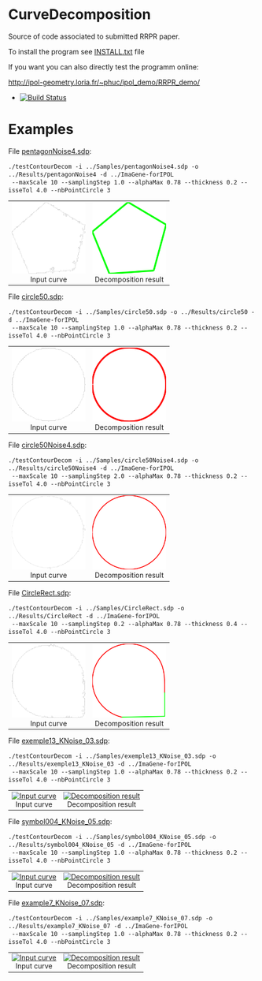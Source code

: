 # CurveDecomposition

Source of code associated to submitted RRPR paper.


To install the program see <a href="https://github.com/ngophuc/CurveDecomposition/blob/master/INSTALL.txt">INSTALL.txt</a> file


If you want you can also directly test the programm online:

http://ipol-geometry.loria.fr/~phuc/ipol_demo/RRPR_demo/


* [![Build Status](https://travis-ci.org/ngophuc/CurveDecomposition.svg?branch=master)](https://travis-ci.org/ngophuc/CurveDecomposition)

# Examples

<p>File <a href="https://github.com/ngophuc/CurveDecomposition/blob/master/Samples/pentagonNoise4.sdp">pentagonNoise4.sdp</a>: </p>&#x000A;&#x000A;
<pre class="code highlight js-syntax-highlight plaintext">
<code>./testContourDecom -i ../Samples/pentagonNoise4.sdp -o ../Results/pentagonNoise4 -d ../ImaGene-forIPOL &#x000A; --maxScale 10 --samplingStep 1.0 --alphaMax 0.78 --thickness 0.2 --isseTol 4.0 --nbPointCircle 3</code>
</pre>&#x000A;&#x000A;
<p>
	<table cellpadding="5">
		<tr>
		<td align="center" valign="center">
			<a href="https://github.com/ngophuc/CurveDecomposition/blob/master/Results/pentagonNoise4.pdf">
				<img width="150" src="https://github.com/ngophuc/CurveDecomposition/blob/master/Results/pentagonNoise4.png" alt="Input curve" />
			</a>	
		<br />
		Input curve
		</td>
		<td align="center" valign="center">
			<a href="https://github.com/ngophuc/CurveDecomposition/blob/master/Results/pentagonNoise4_OnlyArcSeg.pdf">
				<img width="150" src="https://github.com/ngophuc/CurveDecomposition/blob/master/Results/pentagonNoise4_OnlyArcSeg.png" alt="Decomposition result" />
			</a>
		<br />
		Decomposition result
		</td>
		</tr>
	</table>
</p>

<p>File <a href="https://github.com/ngophuc/CurveDecomposition/blob/master/Samples/circle50.sdp">circle50.sdp</a>: </p>&#x000A;&#x000A;
<pre class="code highlight js-syntax-highlight plaintext">
<code>./testContourDecom -i ../Samples/circle50.sdp -o ../Results/circle50 -d ../ImaGene-forIPOL &#x000A; --maxScale 10 --samplingStep 1.0 --alphaMax 0.78 --thickness 0.2 --isseTol 4.0 --nbPointCircle 3</code>
</pre>&#x000A;&#x000A;
<p>
	<table cellpadding="5">
		<tr>
		<td align="center" valign="center">
			<a href="https://github.com/ngophuc/CurveDecomposition/blob/master/Results/circle50.pdf">
				<img width="150" src="https://github.com/ngophuc/CurveDecomposition/blob/master/Results/circle50.png" alt="Input curve" />
			</a>	
		<br />
		Input curve
		</td>
		<td align="center" valign="center">
			<a href="https://github.com/ngophuc/CurveDecomposition/blob/master/Results/circle50_OnlyArcSeg.pdf">
				<img width="150" src="https://github.com/ngophuc/CurveDecomposition/blob/master/Results/circle50_OnlyArcSeg.png" alt="Decomposition result" />
			</a>
		<br />
		Decomposition result
		</td>
		</tr>
	</table>
</p>

<p>File <a href="https://github.com/ngophuc/CurveDecomposition/blob/master/Samples/circle50Noise4.sdp">circle50Noise4.sdp</a>: </p>&#x000A;&#x000A;
<pre class="code highlight js-syntax-highlight plaintext">
<code>./testContourDecom -i ../Samples/circle50Noise4.sdp -o ../Results/circle50Noise4 -d ../ImaGene-forIPOL &#x000A; --maxScale 10 --samplingStep 2.0 --alphaMax 0.78 --thickness 0.2 --isseTol 4.0 --nbPointCircle 3</code>
</pre>&#x000A;&#x000A;
<p>
	<table cellpadding="5">
		<tr>
		<td align="center" valign="center">
			<a href="https://github.com/ngophuc/CurveDecomposition/blob/master/Results/circle50Noise4.pdf">
				<img width="150" src="https://github.com/ngophuc/CurveDecomposition/blob/master/Results/circle50Noise4.png" alt="Input curve" />
			</a>	
		<br />
		Input curve
		</td>
		<td align="center" valign="center">
			<a href="https://github.com/ngophuc/CurveDecomposition/blob/master/Results/circle50Noise4_OnlyArcSeg.pdf">
				<img width="150" src="https://github.com/ngophuc/CurveDecomposition/blob/master/Results/circle50Noise4_OnlyArcSeg.png" alt="Decomposition result" />
			</a>
		<br />
		Decomposition result
		</td>
		</tr>
	</table>
</p>

<p>File <a href="https://github.com/ngophuc/CurveDecomposition/blob/master/Samples/CircleRect.sdp">CircleRect.sdp</a>: </p>&#x000A;&#x000A;
<pre class="code highlight js-syntax-highlight plaintext">
<code>./testContourDecom -i ../Samples/CircleRect.sdp -o ../Results/CircleRect -d ../ImaGene-forIPOL &#x000A; --maxScale 10 --samplingStep 0.2 --alphaMax 0.78 --thickness 0.4 --isseTol 4.0 --nbPointCircle 3</code>
</pre>&#x000A;&#x000A;
<p>
	<table cellpadding="5">
		<tr>
		<td align="center" valign="center">
			<a href="https://github.com/ngophuc/CurveDecomposition/blob/master/Results/CircleRect.pdf">
				<img width="150" src="https://github.com/ngophuc/CurveDecomposition/blob/master/Results/CircleRect.png" alt="Input curve" />
			</a>	
		<br />
		Input curve
		</td>
		<td align="center" valign="center">
			<a href="https://github.com/ngophuc/CurveDecomposition/blob/master/Results/CircleRect_OnlyArcSeg.pdf">
				<img width="150" src="https://github.com/ngophuc/CurveDecomposition/blob/master/Results/CircleRect_OnlyArcSeg.png" alt="Decomposition result" />
			</a>
		<br />
		Decomposition result
		</td>
		</tr>
	</table>
</p>

<p>File <a href="https://github.com/ngophuc/CurveDecomposition/blob/master/Samples/exemple13_KNoise_03.sdp">exemple13_KNoise_03.sdp</a>: </p>&#x000A;&#x000A;
<pre class="code highlight js-syntax-highlight plaintext">
<code>./testContourDecom -i ../Samples/exemple13_KNoise_03.sdp -o ../Results/exemple13_KNoise_03 -d ../ImaGene-forIPOL &#x000A; --maxScale 10 --samplingStep 1.0 --alphaMax 0.78 --thickness 0.2 --isseTol 4.0 --nbPointCircle 3</code>
</pre>&#x000A;&#x000A;
<p>
	<table cellpadding="5">
		<tr>
		<td align="center" valign="center">
			<a href="https://github.com/ngophuc/CurveDecomposition/blob/master/Results/exemple13_KNoise_03.pdf">
				<img width="150" src="https://github.com/ngophuc/CurveDecomposition/blob/master/Results/exemple13_KNoise_03.png" alt="Input curve" />
			</a>	
		<br />
		Input curve
		</td>
		<td align="center" valign="center">
			<a href="https://github.com/ngophuc/CurveDecomposition/blob/master/Results/exemple13_KNoise_03_OnlyArcSeg.pdf">
				<img width="150" src="https://github.com/ngophuc/CurveDecomposition/blob/master/Results/exemple13_KNoise_03_OnlyArcSeg.png" alt="Decomposition result" />
			</a>
		<br />
		Decomposition result
		</td>
		</tr>
	</table>
</p>

<p>File <a href="https://github.com/ngophuc/CurveDecomposition/blob/master/Samples/symbol004_KNoise_05.sdp">symbol004_KNoise_05.sdp</a>: </p>&#x000A;&#x000A;
<pre class="code highlight js-syntax-highlight plaintext">
<code>./testContourDecom -i ../Samples/symbol004_KNoise_05.sdp -o ../Results/symbol004_KNoise_05 -d ../ImaGene-forIPOL &#x000A; --maxScale 10 --samplingStep 1.0 --alphaMax 0.78 --thickness 0.2 --isseTol 4.0 --nbPointCircle 3</code>
</pre>&#x000A;&#x000A;
<p>
	<table cellpadding="5">
		<tr>
		<td align="center" valign="center">
			<a href="https://github.com/ngophuc/CurveDecomposition/blob/master/Results/symbol004_KNoise_05.pdf">
				<img width="150" src="https://github.com/ngophuc/CurveDecomposition/blob/master/Results/symbol004_KNoise_05.png" alt="Input curve" />
			</a>	
		<br />
		Input curve
		</td>
		<td align="center" valign="center">
			<a href="https://github.com/ngophuc/CurveDecomposition/blob/master/Results/symbol004_KNoise_05_OnlyArcSeg.pdf">
				<img width="150" src="https://github.com/ngophuc/CurveDecomposition/blob/master/Results/symbol004_KNoise_05_OnlyArcSeg.png" alt="Decomposition result" />
			</a>
		<br />
		Decomposition result
		</td>
		</tr>
	</table>
</p>

<p>File <a href="https://github.com/ngophuc/CurveDecomposition/blob/master/Samples/example7_KNoise_07.sdp">example7_KNoise_07.sdp</a>: </p>&#x000A;&#x000A;
<pre class="code highlight js-syntax-highlight plaintext">
<code>./testContourDecom -i ../Samples/example7_KNoise_07.sdp -o ../Results/example7_KNoise_07 -d ../ImaGene-forIPOL &#x000A; --maxScale 10 --samplingStep 1.0 --alphaMax 0.78 --thickness 0.2 --isseTol 4.0 --nbPointCircle 3</code>
</pre>&#x000A;&#x000A;
<p>
	<table cellpadding="5">
		<tr>
		<td align="center" valign="center">
			<a href="https://github.com/ngophuc/CurveDecomposition/blob/master/Results/example7_KNoise_07.pdf">
				<img width="150" src="https://github.com/ngophuc/CurveDecomposition/blob/master/Results/example7_KNoise_07.png" alt="Input curve" />
			</a>	
		<br />
		Input curve
		</td>
		<td align="center" valign="center">
			<a href="https://github.com/ngophuc/CurveDecomposition/blob/master/Results/example7_KNoise_07_OnlyArcSeg.pdf">
				<img width="150" src="https://github.com/ngophuc/CurveDecomposition/blob/master/Results/example7_KNoise_07_OnlyArcSeg.png" alt="Decomposition result" />
			</a>
		<br />
		Decomposition result
		</td>
		</tr>
	</table>
</p>